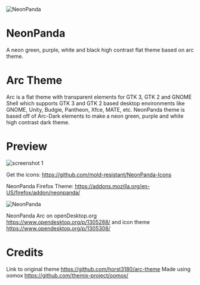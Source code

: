 ![NeonPanda][sss]

[sss]: https://i.imgur.com/mJALG1g.jpg "NeonPanda"
# NeonPanda
A neon green, purple, white and black high contrast flat theme based on arc theme.

# Arc Theme

Arc is a flat theme with transparent elements for GTK 3, GTK 2 and GNOME Shell which supports GTK 3 and GTK 2 based desktop environments like GNOME, Unity, Budgie, Pantheon, Xfce, MATE, etc. NeonPanda theme is based off of Arc-Dark elements to make a neon green, purple and white high contrast dark theme.

# Preview
![screenshot 1][ss]

[ss]: https://i.imgur.com/Zb2kbl3.png "NeonPanda theme"

Get the icons: https://github.com/mold-resistant/NeonPanda-Icons

NeonPanda Firefox Theme: https://addons.mozilla.org/en-US/firefox/addon/neonpanda/

![NeonPanda][ssss]

[ssss]: https://i.imgur.com/xITPHgQ.png "NeonPanda Firefox theme"

NeonPanda Arc on openDesktop.org https://www.opendesktop.org/p/1305288/ and icon theme https://www.opendesktop.org/p/1305308/
 
# Credits

Link to original theme https://github.com/horst3180/arc-theme
Made using oomox https://github.com/themix-project/oomox/
